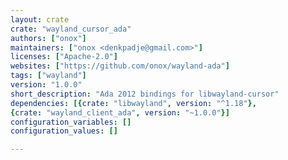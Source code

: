 ```yaml
---
layout: crate
crate: "wayland_cursor_ada"
authors: ["onox"]
maintainers: ["onox <denkpadje@gmail.com>"]
licenses: ["Apache-2.0"]
websites: ["https://github.com/onox/wayland-ada"]
tags: ["wayland"]
version: "1.0.0"
short_description: "Ada 2012 bindings for libwayland-cursor"
dependencies: [{crate: "libwayland", version: "^1.18"},
{crate: "wayland_client_ada", version: "~1.0.0"}]
configuration_variables: []
configuration_values: []

---
```



